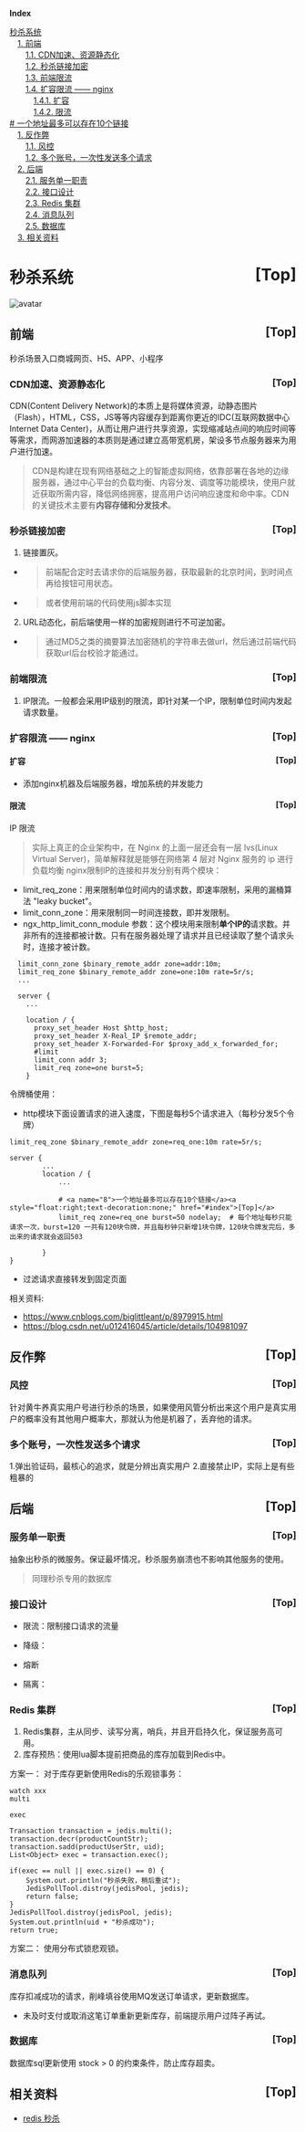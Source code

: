 <a name="index">**Index**</a>

<a href="#0">秒杀系统</a>  
&emsp;<a href="#1">1. 前端</a>  
&emsp;&emsp;<a href="#2">1.1. CDN加速、资源静态化</a>  
&emsp;&emsp;<a href="#3">1.2. 秒杀链接加密</a>  
&emsp;&emsp;<a href="#4">1.3. 前端限流</a>  
&emsp;&emsp;<a href="#5">1.4. 扩容限流 —— nginx</a>  
&emsp;&emsp;&emsp;<a href="#6">1.4.1. 扩容</a>  
&emsp;&emsp;&emsp;<a href="#7">1.4.2. 限流</a>  
<a href="#8">          # 一个地址最多可以存在10个链接</a>  
&emsp;<a href="#9">1. 反作弊</a>  
&emsp;&emsp;<a href="#10">1.1. 风控</a>  
&emsp;&emsp;<a href="#11">1.2. 多个账号，一次性发送多个请求</a>  
&emsp;<a href="#12">2. 后端</a>  
&emsp;&emsp;<a href="#13">2.1. 服务单一职责</a>  
&emsp;&emsp;<a href="#14">2.2. 接口设计</a>  
&emsp;&emsp;<a href="#15">2.3. Redis 集群</a>  
&emsp;&emsp;<a href="#16">2.4. 消息队列</a>  
&emsp;&emsp;<a href="#17">2.5. 数据库</a>  
&emsp;<a href="#18">3. 相关资料</a>  
# <a name="0">秒杀系统</a><a style="float:right;text-decoration:none;" href="#index">[Top]</a>
![avatar](https://gitee.com/rbmon/file-storage/raw/main/learning-note/design/secondKill.jpg)

## <a name="1">前端</a><a style="float:right;text-decoration:none;" href="#index">[Top]</a>
秒杀场景入口商城网页、H5、APP、小程序

### <a name="2">CDN加速、资源静态化</a><a style="float:right;text-decoration:none;" href="#index">[Top]</a>
CDN(Content Delivery Network)的本质上是将媒体资源，动静态图片（Flash），HTML，CSS，JS等等内容缓存到距离你更近的IDC(互联网数据中心Internet Data Center)，从而让用户进行共享资源，实现缩减站点间的响应时间等等需求，而网游加速器的本质则是通过建立高带宽机房，架设多节点服务器来为用户进行加速。
> CDN是构建在现有网络基础之上的智能虚拟网络，依靠部署在各地的边缘服务器，通过中心平台的负载均衡、内容分发、调度等功能模块，使用户就近获取所需内容，降低网络拥塞，提高用户访问响应速度和命中率。CDN的关键技术主要有**内容存储和分发技术**。

### <a name="3">秒杀链接加密</a><a style="float:right;text-decoration:none;" href="#index">[Top]</a>
1. 链接置灰。
  - > 前端配合定时去请求你的后端服务器，获取最新的北京时间，到时间点再给按钮可用状态。
  - > 或者使用前端的代码使用js脚本实现
2. URL动态化，前后端使用一样的加密规则进行不可逆加密。
  - > 通过MD5之类的摘要算法加密随机的字符串去做url，然后通过前端代码获取url后台校验才能通过。


### <a name="4">前端限流</a><a style="float:right;text-decoration:none;" href="#index">[Top]</a>
1. IP限流。一般都会采用IP级别的限流，即针对某一个IP，限制单位时间内发起请求数量。


### <a name="5">扩容限流 —— nginx</a><a style="float:right;text-decoration:none;" href="#index">[Top]</a>

#### <a name="6">扩容</a><a style="float:right;text-decoration:none;" href="#index">[Top]</a>
- 添加nginx机器及后端服务器，增加系统的并发能力

#### <a name="7">限流</a><a style="float:right;text-decoration:none;" href="#index">[Top]</a>
IP 限流

> 实际上真正的企业架构中，在 Nginx 的上面一层还会有一层 lvs(Linux Virtual Server)，简单解释就是能够在网络第 4  层对 Nginx 服务的 ip 进行负载均衡
nginx限制IP的连接和并发分别有两个模块：
- limit_req_zone：用来限制单位时间内的请求数，即速率限制，采用的漏桶算法 "leaky bucket"。
- limit_conn_zone：用来限制同一时间连接数，即并发限制。
- ngx_http_limit_conn_module 参数：这个模块用来限制**单个IP的**请求数。并非所有的连接都被计数。只有在服务器处理了请求并且已经读取了整个请求头时，连接才被计数。

```
  limit_conn_zone $binary_remote_addr zone=addr:10m;
  limit_req_zone $binary_remote_addr zone=one:10m rate=5r/s;
  ...

  server {
    ...

    location / {
      proxy_set_header Host $http_host;
      proxy_set_header X-Real_IP $remote_addr;
      proxy_set_header X-Forwarded-For $proxy_add_x_forwarded_for;
      #limit
      limit_conn addr 3;
      limit_req zone=one burst=5;
    }
```

令牌桶使用：
- http模块下面设置请求的进入速度，下图是每秒5个请求进入（每秒分发5个令牌）
```
limit_req_zone $binary_remote_addr zone=req_one:10m rate=5r/s;

server {
        ...
        location / {
            ... 
            
            # <a name="8">一个地址最多可以存在10个链接</a><a style="float:right;text-decoration:none;" href="#index">[Top]</a>
            limit_req zone=req_one burst=50 nodelay;  # 每个地址每秒只能请求一次，burst=120 一共有120块令牌，并且每秒钟只新增1块令牌，120块令牌发完后，多出来的请求就会返回503
      
        }
}
```

- 过滤请求直接转发到固定页面
      
相关资料:
- https://www.cnblogs.com/biglittleant/p/8979915.html
- https://blog.csdn.net/u012416045/article/details/104981097

## <a name="9">反作弊</a><a style="float:right;text-decoration:none;" href="#index">[Top]</a>
### <a name="10">风控</a><a style="float:right;text-decoration:none;" href="#index">[Top]</a>
针对黄牛养真实用户号进行秒杀的场景，如果使用风管分析出来这个用户是真实用户的概率没有其他用户概率大，那就认为他是机器了，丢弃他的请求。

### <a name="11">多个账号，一次性发送多个请求</a><a style="float:right;text-decoration:none;" href="#index">[Top]</a>

1.弹出验证码，最核心的追求，就是分辨出真实用户
2.直接禁止IP，实际上是有些粗暴的


## <a name="12">后端</a><a style="float:right;text-decoration:none;" href="#index">[Top]</a>

### <a name="13">服务单一职责</a><a style="float:right;text-decoration:none;" href="#index">[Top]</a>
抽象出秒杀的微服务。保证最坏情况，秒杀服务崩溃也不影响其他服务的使用。
> 同理秒杀专用的数据库


### <a name="14">接口设计</a><a style="float:right;text-decoration:none;" href="#index">[Top]</a>
- 限流：限制接口请求的流量

- 降级：

- 熔断

- 隔离：

### <a name="15">Redis 集群</a><a style="float:right;text-decoration:none;" href="#index">[Top]</a>
1. Redis集群，主从同步、读写分离，哨兵，并且开启持久化，保证服务高可用。
2. 库存预热：使用lua脚本提前把商品的库存加载到Redis中。

方案一： 对于库存更新使用Redis的乐观锁事务：
```
watch xxx
multi

exec
```

```
Transaction transaction = jedis.multi();
transaction.decr(productCountStr);
transaction.sadd(productUserStr, uid);
List<Object> exec = transaction.exec();

if(exec == null || exec.size() == 0) {
    System.out.println("秒杀失败，稍后重试");
    JedisPollTool.distroy(jedisPool, jedis);
    return false;
}
JedisPollTool.distroy(jedisPool, jedis);
System.out.println(uid + "秒杀成功");
return true;

```
方案二： 使用分布式锁悲观锁。


### <a name="16">消息队列</a><a style="float:right;text-decoration:none;" href="#index">[Top]</a>
库存扣减成功的请求，削峰填谷使用MQ发送订单请求，更新数据库。

- 未及时支付或取消这笔订单重新更新库存，前端提示用户过阵子再试。


### <a name="17">数据库</a><a style="float:right;text-decoration:none;" href="#index">[Top]</a>
数据库sql更新使用 stock > 0 的约束条件，防止库存超卖。


## <a name="18">相关资料</a><a style="float:right;text-decoration:none;" href="#index">[Top]</a>
- [redis 秒杀](https://blog.csdn.net/cong____cong/article/details/105566983)
